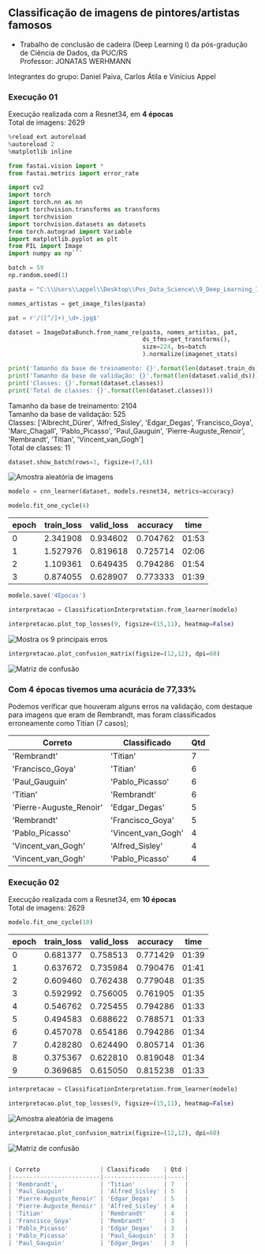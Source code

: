 ## Classificação de imagens de pintores/artistas famosos

* Trabalho de conclusão de cadeira (Deep Learning I) da pós-gradução de Ciência de Dados, da PUC/RS
<br> Professor: JONATAS WERHMANN

Integrantes do grupo: Daniel Paiva, Carlos Átila e Vinícius Appel


### Execução 01

Execução realizada com a Resnet34, em **4 épocas** <br>
Total de imagens: 2629

```python
%reload_ext autoreload
%autoreload 2
%matplotlib inline

from fastai.vision import *
from fastai.metrics import error_rate

import cv2
import torch
import torch.nn as nn
import torchvision.transforms as transforms
import torchvision
import torchvision.datasets as datasets
from torch.autograd import Variable
import matplotlib.pyplot as plt
from PIL import Image
import numpy as np```

```

```python
batch = 59
np.random.seed(1)
```

```python
pasta = "C:\\Users\\appel\\Desktop\\Pos_Data_Science\\9_Deep_Learning_I\\Projeto\\Artistas\\classes"
```

```python
nomes_artistas = get_image_files(pasta)
```

```python
pat = r'/([^/]+)_\d+.jpg$'
```

```python
dataset = ImageDataBunch.from_name_re(pasta, nomes_artistas, pat,
                                      ds_tfms=get_transforms(),
                                      size=224, bs=batch
                                      ).normalize(imagenet_stats)

print('Tamanho da base de treinamento: {}'.format(len(dataset.train_ds)))
print('Tamanho da base de validação: {}'.format(len(dataset.valid_ds)))
print('Classes: {}'.format(dataset.classes))
print('Total de classes: {}'.format(len(dataset.classes)))
```
Tamanho da base de treinamento: 2104 <br>
Tamanho da base de validação: 525 <br>
Classes: ['Albrecht_Dürer', 'Alfred_Sisley', 'Edgar_Degas', 'Francisco_Goya', 'Marc_Chagall', 'Pablo_Picasso', 'Paul_Gauguin', 'Pierre-Auguste_Renoir', 'Rembrandt', 'Titian', 'Vincent_van_Gogh'] <br>
Total de classes: 11 <br>

```python
dataset.show_batch(rows=3, figsize=(7,6))
```
![Amostra aleatória de imagens](https://github.com/appelvini/DLI_PUCRS/blob/master/Capturar.JPG)

```python
modelo = cnn_learner(dataset, models.resnet34, metrics=accuracy)
```

```python
modelo.fit_one_cycle(4)
```
| epoch | train_loss | valid_loss | accuracy | time  |
|-------|------------|------------|----------|-------|
| 0     | 2.341908   | 0.934602   | 0.704762 | 01:53 |
| 1     | 1.527976   | 0.819618   | 0.725714 | 02:06 |
| 2     | 1.109361   | 0.649435   | 0.794286 | 01:54 |
| 3     | 0.874055   | 0.628907   | 0.773333 | 01:39 |
```python
modelo.save('4Epocas')
```

```python
interpretacao = ClassificationInterpretation.from_learner(modelo)
```

```python
interpretacao.plot_top_losses(9, figsize=(15,11), heatmap=False)
```
![Mostra os 9 principais erros](https://github.com/appelvini/DLI_PUCRS/blob/master/Anota%C3%A7%C3%A3o%202019-10-06%20180409.jpg)
```python
interpretacao.plot_confusion_matrix(figsize=(12,12), dpi=60)
```
![Matriz de confusão](https://github.com/appelvini/DLI_PUCRS/blob/master/Anota%C3%A7%C3%A3o%202019-10-06%20180746.jpg)

### Com 4 épocas tivemos uma acurácia de 77,33%
Podemos verificar que houveram alguns erros na validação, com destaque para imagens que eram de Rembrandt, mas foram classificados erroneamente como Titian (7 casos);

| Correto                 | Classificado       | Qtd |
|-------------------------|--------------------|-----|
| 'Rembrandt'             | 'Titian'           | 7   |
| 'Francisco_Goya'        | 'Titian'           | 6   |
| 'Paul_Gauguin'          | 'Pablo_Picasso'    | 6   |
| 'Titian'                | 'Rembrandt'        | 6   |
| 'Pierre-Auguste_Renoir' | 'Edgar_Degas'      | 5   |
| 'Rembrandt'             | 'Francisco_Goya'   | 5   |
| 'Pablo_Picasso'         | 'Vincent_van_Gogh' | 4   |
| 'Vincent_van_Gogh'      | 'Alfred_Sisley'    | 4   |
| 'Vincent_van_Gogh'      | 'Pablo_Picasso'    | 4   |


### Execução 02

Execução realizada com a Resnet34, em **10 épocas** <br>
Total de imagens: 2629

```python
modelo.fit_one_cycle(10)
```

| epoch | train_loss | valid_loss | accuracy | time  |
|-------|------------|------------|----------|-------|
| 0     | 0.681377   | 0.758513   | 0.771429 | 01:39 |
| 1     | 0.637672   | 0.735984   | 0.790476 | 01:41 |
| 2     | 0.609460   | 0.762438   | 0.779048 | 01:35 |
| 3     | 0.592992   | 0.756005   | 0.761905 | 01:35 |
| 4     | 0.546762   | 0.725455   | 0.794286 | 01:33 |
| 5     | 0.494583   | 0.688622   | 0.788571 | 01:33 |
| 6     | 0.457078   | 0.654186   | 0.794286 | 01:34 |
| 7     | 0.428280   | 0.624490   | 0.805714 | 01:36 |
| 8     | 0.375367   | 0.622810   | 0.819048 | 01:34 |
| 9     | 0.369685   | 0.615050   | 0.815238 | 01:33 |
```python
interpretacao = ClassificationInterpretation.from_learner(modelo)

interpretacao.plot_top_losses(9, figsize=(15,11), heatmap=False)
```
![Amostra aleatória de imagens](https://github.com/appelvini/DLI_PUCRS/blob/master/Anota%C3%A7%C3%A3o%202019-10-06%20184917.jpg)
```python
interpretacao.plot_confusion_matrix(figsize=(12,12), dpi=60)
```
![Matriz de confusão](https://github.com/appelvini/DLI_PUCRS/blob/master/Anota%C3%A7%C3%A3o%202019-10-06%20185101.jpg)
```python

| Correto                 | Classificado    | Qtd |
|-------------------------|-----------------|-----|
| 'Rembrandt',            | 'Titian'        | 7   |
| 'Paul_Gauguin'          | 'Alfred_Sisley' | 5   |
| 'Pierre-Auguste_Renoir' | 'Edgar_Degas'   | 5   |
| 'Pierre-Auguste_Renoir' | 'Alfred_Sisley' | 4   |
| 'Titian'                | 'Rembrandt'     | 4   |
| 'Francisco_Goya'        | 'Rembrandt'     | 3   |
| 'Pablo_Picasso'         | 'Edgar_Degas'   | 3   |
| 'Pablo_Picasso'         | 'Paul_Gauguin'  | 3   |
| 'Paul_Gauguin'          | 'Edgar_Degas'   | 3   |
```

```python

```

```python

```

```python

```

```python

```

```python

```
